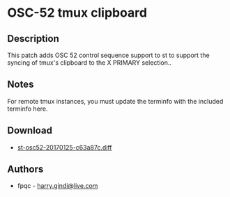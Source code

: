 OSC-52 tmux clipboard
=====

Description
-----------

This patch adds OSC 52 control sequence support to st to support the syncing of
tmux's clipboard to the X PRIMARY selection..

Notes
-----

For remote tmux instances, you must update the terminfo with the included
terminfo here.

Download
--------

 * [st-osc52-20170125-c63a87c.diff](st-osc52-20170125-c63a87c.diff)

Authors
-------

 * fpqc - <harry.gindi@live.com>
